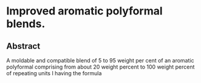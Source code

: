 # Improved aromatic polyformal blends.

## Abstract
A moldable and compatible blend of 5 to 95 weight per cent of an aromatic polyformal comprising from about 20 weight percent to 100 weight percent of repeating units I having the formula